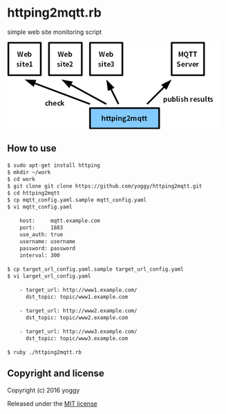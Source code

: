 httping2mqtt.rb
====
simple web site monitoring script

![img01.png](img01.png)

How to use
----

    $ sudo apt-get install httping
    $ mkdir ~/work
    $ cd work
    $ git clone git clone https://github.com/yoggy/httping2mqtt.git
    $ cd httping2mqtt
    $ cp mqtt_config.yaml.sample mqtt_config.yaml
    $ vi mqtt_config.yaml
  
        host:     mqtt.example.com
        port:     1883
        use_auth: true
        username: username
        password: password
        interval: 300
  
    $ cp target_url_config.yaml.sample target_url_config.yaml
    $ vi larget_url_config.yaml
  
        - target_url: http://www1.example.com/
          dst_topic: topic/www1.example.com
        
        - target_url: http://www2.example.com/
          dst_topic: topic/www2.example.com
        
        - target_url: http://www3.example.com/
          dst_topic: topic/www3.example.com
  
    $ ruby ./httping2mqtt.rb


Copyright and license
----
Copyright (c) 2016 yoggy

Released under the [MIT license](LICENSE.txt)

